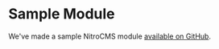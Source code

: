 # Sample Module

We've made a sample NitroCMS module [available on GitHub](https://github.com/nitroweb/sample).